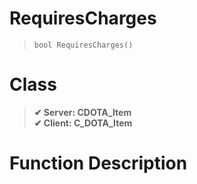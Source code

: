 # RequiresCharges
> `bool RequiresCharges()`
# Class
> __✔ Server: CDOTA_Item__  
> __✔ Client: C_DOTA_Item__  
# Function Description

